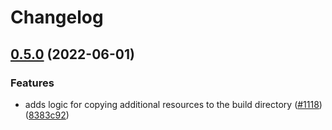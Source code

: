 # Changelog

## [0.5.0](https://github.com/GoogleCloudPlatform/cloud-foundation-toolkit/compare/v0.4.4...v0.5.0) (2022-06-01)


### Features

* adds logic for copying additional resources to the build directory ([#1118](https://github.com/GoogleCloudPlatform/cloud-foundation-toolkit/issues/1118)) ([8383c92](https://github.com/GoogleCloudPlatform/cloud-foundation-toolkit/commit/8383c92c8a54322eebca8a058550b46396f043aa))
